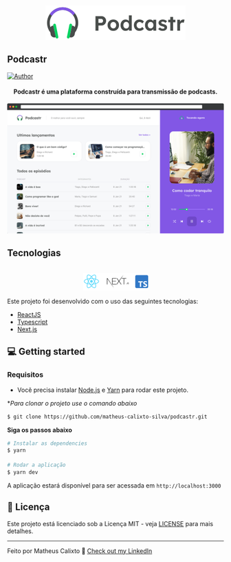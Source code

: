 <div align="center">
  <img src=".github/podcastr-logo.svg" alt="Podcastr logo">
</div>

## Podcastr

[![Author](https://img.shields.io/badge/Autor-Matheus%20Calixto-blueviolet)](https://github.com/matheus-calixto-silva)

<h4 align="center">
  Podcastr é uma plataforma construída para transmissão de podcasts.
</h4>

![Podcastr preview](.github/app-preview.png)

## Tecnologias

<div align="center">
  <br />
  <img src=".github/tech-logos.png" alt="Tecnologias usadas">
</div>

Este projeto foi desenvolvido com o uso das seguintes tecnologias:


- [ReactJS](https://reactjs.org/)
- [Typescript](https://www.typescriptlang.org/)
- [Next.js](https://nextjs.org/)

## 💻 Getting started

### Requisitos

- Vocẽ precisa instalar [Node.js](https://nodejs.org/en/download/) e [Yarn](https://yarnpkg.com/) para rodar este projeto.

**Para clonar o projeto use o comando abaixo*

```bash
$ git clone https://github.com/matheus-calixto-silva/podcastr.git
```

**Siga os passos abaixo**

```bash
# Instalar as dependencies
$ yarn

# Rodar a aplicação
$ yarn dev
```
A aplicação estará disponível para ser acessada em `http://localhost:3000`

## 📝 Licença

Este projeto está licenciado sob a Licença MIT - veja [LICENSE](LICENSE) para mais detalhes.

---

Feito por Matheus Calixto 👋 [Check out my LinkedIn](https://www.linkedin.com/in/matheus-calixto-silva)

